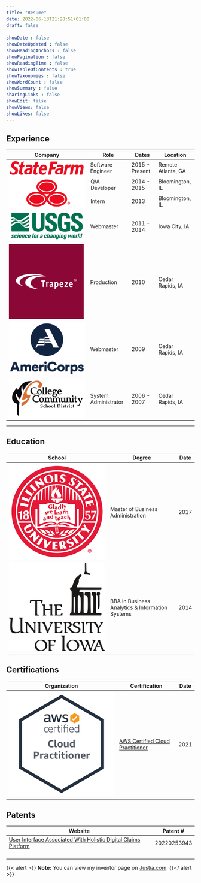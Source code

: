 ```yaml
---
title: "Resume"
date: 2022-06-13T21:28:51+01:00
draft: false

showDate : false
showDateUpdated : false
showHeadingAnchors : false
showPagination : false
showReadingTime : false
showTableOfContents : true
showTaxonomies : false 
showWordCount : false
showSummary : false
sharingLinks : false
showEdit: false
showViews: false
showLikes: false
---
```


## Experience

<table>
    <thead>
        <tr>
            <th>Company</th>
            <th>Role</th>
            <th>Dates</th>
            <th>Location</th>
        </tr>
    </thead>
    <tbody>
        <tr>
            <td rowspan=3><img class="customEntitityLogo" src="logo-state-farm.png"/></td>
            <td>Software Engineer</td>
            <td>2015 - Present</td>
            <td>Remote </br> Atlanta, GA</td>
        </tr>
        <tr>
            <td style="padding-left:0.5714286em;">Q/A Developer</td>
            <td>2014 - 2015</td>
            <td>Bloomington, IL</td>
        </tr>
        <tr>
            <td style="padding-left:0.5714286em;">Intern</td>
            <td>2013</td>
            <td>Bloomington, IL</td>
        </tr>
        <tr>
            <td><img class="customEntitityLogo" src="logo-usgs.png"/></td>
            <td>Webmaster</td>
            <td>2011 - 2014</td>
            <td>Iowa City, IA</td>
        </tr>
        <tr>
            <td><img class="customEntitityLogo" src="logo-trapeze.png"/></td>
            <td>Production</td>
            <td>2010</td>
            <td>Cedar Rapids, IA</td>
        </tr>
         <tr>
            <td><img class="customEntitityLogo" src="logo-americorps.svg"/></td>
            <td>Webmaster</td>
            <td>2009</td>
            <td>Cedar Rapids, IA</td>
        </tr>
         <tr>
            <td><img class="customEntitityLogo" src="logo-ccsd.jpeg"/></td>
            <td>System Administrator</td>
            <td>2006 - 2007</td>
            <td>Cedar Rapids, IA</td>
        </tr>
    </tbody>
</table>

---

## Education

<table>
    <thead>
        <tr>
            <th>School</th>
            <th>Degree</th>
            <th>Date</th>
        </tr>
    </thead>
    <tbody>
        <tr>
            <td><img class="customEntitityLogo" src="logo-ilstu.png" alt="Illinois State University"/></td>
            <td>Master of Business Administration</td>
            <td>2017</td>
        </tr>
        <tr>
            <td><img class="customEntitityLogo" src="logo-iowa.png" alt="University of Iowa"/></td>
            <td>BBA in Business Analytics & Information Systems</td>
            <td>2014</td>
        </tr>
    </tbody>
</table>

## Certifications

<table>
    <thead>
        <tr>
            <th>Organization</th>
            <th>Certification</th>
            <th>Date</th>
        </tr>
    </thead>
    <tbody>
        <tr>
            <td><img class="customEntitityLogo" src="logo-aws-ccp.png"/></td>
            <td><a href="https://aws.amazon.com/certification/certified-cloud-practitioner/" target="_blank">AWS Certified Cloud Practitioner</a></td>
            <td>2021</td>
        </tr>
    </tbody>
</table>

## Patents

| Website                                                                                                          | Patent #    |
| ---------------------------------------------------------------------------------------------------------------- | ----------- |
| [User Interface Associated With Holistic Digital Claims Platform](https://patents.justia.com/patent/20220253943) | 20220253943 |
| &nbsp; | &nbsp; |

{{< alert >}}
**Note:** You can view my inventor page on [Justia.com](https://patents.justia.com/inventor/jared-musil).
{{</ alert >}}